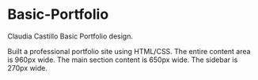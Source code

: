 # Basic-Portfolio

Claudia Castillo Basic Portfolio design.

Built a professional portfolio site using HTML/CSS. 
The entire content area is 960px wide. The main section content is 650px wide. The sidebar is 270px wide.

